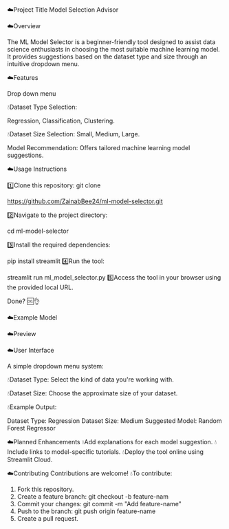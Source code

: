 ☁️Project Title 
Model Selection Advisor
  
☁️Overview

The ML Model Selector is a beginner-friendly tool designed to assist data science enthusiasts in choosing the most suitable machine learning model. It provides suggestions based on the dataset type and size through an intuitive dropdown menu.

☁️Features

Drop down menu

 💧Dataset Type Selection:
 
 Regression, Classification, Clustering.
 
 💧Dataset Size Selection: Small, Medium, Large.

Model Recommendation: Offers tailored machine learning model suggestions.

☁️Usage Instructions

1️⃣Clone this repository:
git clone 

https://github.com/ZainabBee24/ml-model-selector.git

2️⃣Navigate to the project directory: 

cd ml-model-selector

3️⃣Install the required dependencies: 

pip install streamlit
4️⃣Run the tool:

streamlit run ml_model_selector.py
5️⃣Access the tool in your browser using the provided local URL.

Done? 🆒👌

☁️Example Model

☁️Preview

☁️User Interface

A simple dropdown menu system: 

💧Dataset Type: Select the kind of data you're working with.

💧Dataset Size: Choose the approximate size of your dataset. 

💧Example Output:

Dataset Type: Regression
Dataset Size: Medium
Suggested Model: Random Forest Regressor

☁️Planned Enhancements
💧Add explanations for each model suggestion.
💧Include links to model-specific tutorials.
💧Deploy the tool online using Streamlit Cloud.

☁️Contributing 
Contributions are welcome! 
💧To contribute:
1. Fork this repository.
2. Create a feature branch:
git checkout -b feature-nam
3. Commit your changes:
git commit -m "Add feature-name"
4. Push to the branch:
git push origin feature-name
5. Create a pull request.
